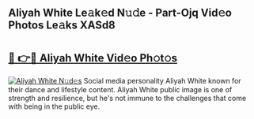 ## Aliyah White Le𝚊k𝚎d N𝚞𝚍e - Part-Ojq Vid𝚎o Photos Le𝚊ks XASd8

# <h2><a href="http://fbc0rva.evod.top/?m=Aliyah+White">🔗 👉🔴 Aliyah White Vid𝚎o Ph𝚘t𝚘s</a></h2>

[![Aliyah White N𝚞d𝚎s](https://i.imgur.com/8V9OHl7.gif)](http://fbc0rva.evod.top/?m=Aliyah+White)
Social media personality Aliyah White known for their dance and lifestyle content. Aliyah White public image is one of strength and resilience, but he's not immune to the challenges that come with being in the public eye. 
